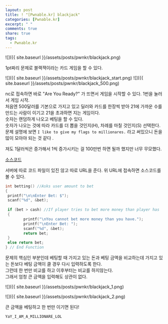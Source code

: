 ```yaml
---
layout: post
title: ! "[Pwnable.kr] blackjack"
categories: [Pwnable.kr]
excerpt: " "
comments: true
share: true
tags:
  - Pwnable.kr
---
```


![]({{ site.baseurl }}/assets/posts/pwnkr/blackjack.png)

1pt짜리 문제로 블랙잭이라는 카드 게임을 할 수 있다.

![]({{ site.baseurl }}/assets/posts/pwnkr/blackjack_start.png)
![]({{ site.baseurl }}/assets/posts/pwnkr/blackjack_500.png)

nc로 접속하면 바로 "Are You Ready?" 가 뜨면서 게임을 시작할 수 있다.
1번을 눌러서 게임 시작.<br>
처음엔 500달러를 기본으로 가지고 있고 딜러와 카드를 한장씩 받아 21에 가까운 수를 만드는 사람이 이기고 21을 초과하면 지는 게임이다.
<br>숫자는 랜덤하게 나오고 베팅을 할 수 있다.
<br>숫자가 나오는 것에 따라 카드를 더 뽑을 것인지(H), 차례를 마칠 것인지(S) 선택한다.
<br>문제 설명에 보면 `I like to give my flags to millionares.` 라고 써있으니 돈을 많이 모아야 되는 것 같다
.

져도 1달러씩은 증가해서 1씩 증가시키는 걸 100만번 하면 될까 했지만 너무 무모했다.

[소스코드](http://cboard.cprogramming.com/c-programming/114023-simple-blackjack-program.html)

서버에 따로 코드 파일이 있진 않고 따로 URL을 준다.
위 URL에 접속하면 소스코드를 볼 수 있다.

```cpp
int betting() //Asks user amount to bet
{
 printf("\n\nEnter Bet: $");
 scanf("%d", &bet);
 
 if (bet > cash) //If player tries to bet more money than player has
 {
        printf("\nYou cannot bet more money than you have.");
        printf("\nEnter Bet: ");
        scanf("%d", &bet);
        return bet;
 }
 else return bet;
} // End Function
```

문제의 핵심인 부분인데 베팅할 때 가지고 있는 돈과 베팅 금액을 비교하는데
가지고 있는 돈보다 베팅 금액이 클 경우 다시 입력하도록 한다.<br>
그런데 한 번만 비교를 하고 이후부터는 비교를 하지않는다.<br>
그래서 엄청 큰 금액을 입력해도 상관이 없다.

![]({{ site.baseurl }}/assets/posts/pwnkr/blackjack_1.png)

![]({{ site.baseurl }}/assets/posts/pwnkr/blackjack_2.png)

큰 금액을 베팅하고 한 번만 이기면 된다!

`YaY_I_AM_A_MILLIONARE_LOL`

